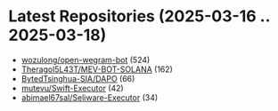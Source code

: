 # Latest Repositories (2025-03-16 .. 2025-03-18)

- [wozulong/open-wegram-bot](https://github.com/wozulong/open-wegram-bot) (524)
- [Theragol5L43T/MEV-BOT-SOLANA](https://github.com/Theragol5L43T/MEV-BOT-SOLANA) (162)
- [BytedTsinghua-SIA/DAPO](https://github.com/BytedTsinghua-SIA/DAPO) (66)
- [mutevu/Swift-Executor](https://github.com/mutevu/Swift-Executor) (42)
- [abimael67sal/Seliware-Executor](https://github.com/abimael67sal/Seliware-Executor) (34)
